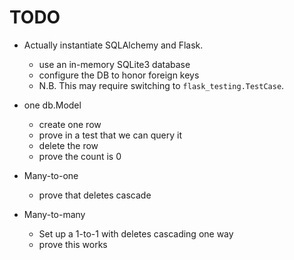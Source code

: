 # TODO

  * Actually instantiate SQLAlchemy and Flask.
    * use an in-memory SQLite3 database
    * configure the DB to honor foreign keys
    * N.B. This may require switching to `flask_testing.TestCase`.

  * one db.Model
    * create one row
    * prove in a test that we can query it
    * delete the row
    * prove the count is 0

  * Many-to-one
    * prove that deletes cascade

  * Many-to-many
    * Set up a 1-to-1 with deletes cascading one way
    * prove this works
